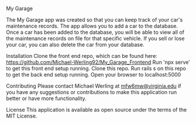 My Garage

The My Garage app was created so that you can keep track of your car's maintenance records.  The app allows you to add a car to the database.  Once a car has been added to the database, you will be able to view all of the maintenance records on file for that specific vehicle.  If you sell or lose your car, you can also delete the car from your database.

Installation
Clone the front end repo, which can be found here: https://github.com/Michael-Werling92/My_Garage_Frontend
Run 'npx serve' to get this front end setup running.
Clone this repo.
Run rails s on this repo to get the back end setup running.
Open your browser to localhost:5000

Contributing
Please contact Michael Werling at mfw6mw@virginia.edu if you have any suggestions or contributions to make this application run better or have more functionality.

License
This application is available as open source under the terms of the MIT License.